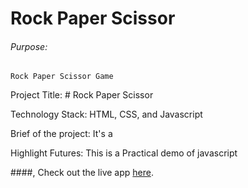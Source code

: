 # Rock Paper Scissor

###### Purpose:
    Rock Paper Scissor Game
    
Project Title: # Rock Paper Scissor

Technology Stack: HTML, CSS, and Javascript

Brief of the project: It's a 

Highlight Futures: This is a Practical demo of javascript

####, Check out the live app [here](https://ram-brs.github.io/rock-paper-scissor/).
